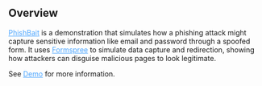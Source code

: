 <h2>Overview</h2>

<p><a href="https://github.com/redkitlab/PhishBait" target="_blank" rel="noopener noreferrer" style="color: #4da6ff;">PhishBait</a> is a demonstration that simulates how a phishing attack might capture sensitive information like email and password through a spoofed form. It uses <a href="https://formspree.io" target="_blank" rel="noopener noreferrer" style="color: #4da6ff;">Formspree</a> to simulate data capture and redirection, showing how attackers can disguise malicious pages to look legitimate.</p>

<p>See <a href="https://redkitlab.github.io/PhishBait/demo.html" target="_blank" rel="noopener noreferrer" style="color: #4da6ff;">Demo</a> for more information.</p>
